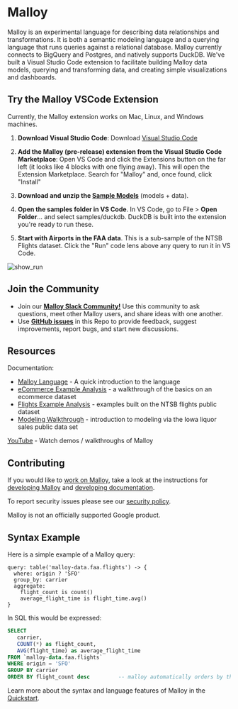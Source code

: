 # Malloy
Malloy is an experimental language for describing data relationships and transformations. It is both a semantic modeling language and a querying language that runs queries against a relational database. Malloy currently connects to BigQuery and Postgres, and natively supports DuckDB. We've built a Visual Studio Code extension to facilitate building Malloy data models, querying and transforming data, and creating simple visualizations and dashboards.


## Try the Malloy VSCode Extension

Currently, the Malloy extension works on Mac, Linux, and Windows machines.

1. **Download Visual Studio Code**: Download [Visual Studio Code](https://code.visualstudio.com/)

2. **Add the Malloy (pre-release) extension from the Visual Studio Code Marketplace**: Open VS Code and click the Extensions button on the far left (it looks like 4 blocks with one flying away). This will open the Extension Marketplace. Search for "Malloy" and, once found, click "Install"

3. **Download and unzip the [Sample Models](https://looker-open-source.github.io/malloy/aux/generated/samples.zip)** (models + data). 

4. **Open the samples folder in VS Code**. In VS Code, go to File > **Open Folder**... and select samples/duckdb. DuckDB is built into the extension you're ready to run these.

5. **Start with Airports in the FAA data**. This is a sub-sample of the NTSB Flights dataset. Click the "Run" code lens above any query to run it in VS Code. 


![show_run](https://user-images.githubusercontent.com/1093458/182458787-ca228186-c954-4a07-b298-f92dbf91e48d.gif)

## Join the Community

- Join our [**Malloy Slack Community!**](https://join.slack.com/t/malloy-community/shared_invite/zt-upi18gic-W2saeFu~VfaVM1~HIerJ7w) Use this community to ask questions, meet other Malloy users, and share ideas with one another.
- Use [**GitHub issues**](https://github.com/looker-open-source/malloy/issues) in this Repo to provide feedback, suggest improvements, report bugs, and start new discussions.

## Resources

Documentation:

- [Malloy Language](https://looker-open-source.github.io/malloy/documentation/language/basic.html) - A quick introduction to the language
- [eCommerce Example Analysis](https://looker-open-source.github.io/malloy/documentation/examples/ecommerce.html) - a walkthrough of the basics on an ecommerce dataset
- [Flights Example Analysis](https://looker-open-source.github.io/malloy/documentation/examples/faa.html) - examples built on the NTSB flights public dataset
- [Modeling Walkthrough](https://looker-open-source.github.io/malloy/documentation/examples/iowa/iowa.html) - introduction to modeling via the Iowa liquor sales public data set

[YouTube](https://www.youtube.com/channel/UCfN2td1dzf-fKmVtaDjacsg) - Watch demos / walkthroughs of Malloy

## Contributing

If you would like to [work on Malloy](CONTRIBUTING.md), take a look at the instructions for [developing Malloy](developing.md) and [developing documentation](documentation.md).

To report security issues please see our [security policy](https://github.com/looker-open-source/malloy/security/policy).

Malloy is not an officially supported Google product.

## Syntax Example
Here is a simple example of a Malloy query:

```malloy
query: table('malloy-data.faa.flights') -> {
  where: origin ? 'SFO'
  group_by: carrier
  aggregate:
    flight_count is count()
    average_flight_time is flight_time.avg()
}
```

In SQL this would be expressed:
```sql
SELECT
   carrier,
   COUNT(*) as flight_count,
   AVG(flight_time) as average_flight_time
FROM `malloy-data.faa.flights`
WHERE origin = 'SFO'
GROUP BY carrier
ORDER BY flight_count desc         -- malloy automatically orders by the first aggregate
```

Learn more about the syntax and language features of Malloy in the [Quickstart](https://looker-open-source.github.io/malloy/documentation/language/basic.html).



